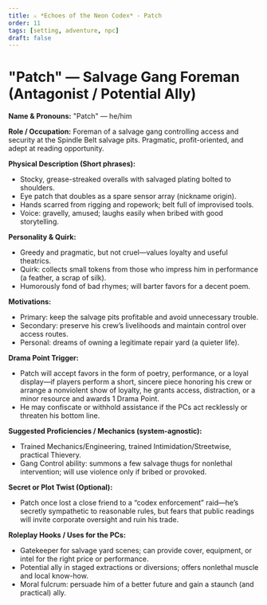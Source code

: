 ```yaml
---
title: ⚔️ *Echoes of the Neon Codex* - Patch
order: 11
tags: [setting, adventure, npc]
draft: false
---
```


# "Patch" — Salvage Gang Foreman (Antagonist / Potential Ally)

**Name & Pronouns:** "Patch" — he/him

**Role / Occupation:** Foreman of a salvage gang controlling access and security at the Spindle Belt salvage pits. Pragmatic, profit-oriented, and adept at reading opportunity.

**Physical Description (Short phrases):**
- Stocky, grease-streaked overalls with salvaged plating bolted to shoulders.
- Eye patch that doubles as a spare sensor array (nickname origin).
- Hands scarred from rigging and ropework; belt full of improvised tools.
- Voice: gravelly, amused; laughs easily when bribed with good storytelling.

**Personality & Quirk:**
- Greedy and pragmatic, but not cruel—values loyalty and useful theatrics.
- Quirk: collects small tokens from those who impress him in performance (a feather, a scrap of silk).
- Humorously fond of bad rhymes; will barter favors for a decent poem.

**Motivations:**
- Primary: keep the salvage pits profitable and avoid unnecessary trouble.
- Secondary: preserve his crew’s livelihoods and maintain control over access routes.
- Personal: dreams of owning a legitimate repair yard (a quieter life).

**Drama Point Trigger:**
- Patch will accept favors in the form of poetry, performance, or a loyal display—if players perform a short, sincere piece honoring his crew or arrange a nonviolent show of loyalty, he grants access, distraction, or a minor resource and awards 1 Drama Point.
- He may confiscate or withhold assistance if the PCs act recklessly or threaten his bottom line.

**Suggested Proficiencies / Mechanics (system-agnostic):**
- Trained Mechanics/Engineering, trained Intimidation/Streetwise, practical Thievery.
- Gang Control ability: summons a few salvage thugs for nonlethal intervention; will use violence only if bribed or provoked.

**Secret or Plot Twist (Optional):**
- Patch once lost a close friend to a “codex enforcement” raid—he’s secretly sympathetic to reasonable rules, but fears that public readings will invite corporate oversight and ruin his trade.

**Roleplay Hooks / Uses for the PCs:**
- Gatekeeper for salvage yard scenes; can provide cover, equipment, or intel for the right price or performance.
- Potential ally in staged extractions or diversions; offers nonlethal muscle and local know-how.
- Moral fulcrum: persuade him of a better future and gain a staunch (and practical) ally.
